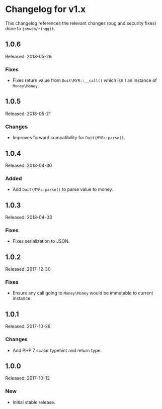 # Changelog for v1.x

This changelog references the relevant changes (bug and security fixes) done to `jomweb/ringgit`.

## 1.0.6

Released: 2018-05-29

### Fixes

* Fixes return value from `Duit\MYR::__call()` which isn't an instance of `Money\Money`.

## 1.0.5

Released: 2018-05-21

### Changes

* Improves forward compatibility for `Duit\MYR::parse()`.

## 1.0.4

Released: 2018-04-30

### Added

* Add `Duit\MYR::parse()` to parse value to money.

## 1.0.3

Released: 2018-04-03

### Fixes

* Fixes serialization to JSON.

## 1.0.2

Released: 2017-12-30

### Fixes

* Ensure any call going to `Money\Money` would be immutable to current instance.

## 1.0.1

Released: 2017-10-26

### Changes

* Add PHP 7 scalar typehint and return type.

## 1.0.0

Released: 2017-10-12

### New

* Initial stable release.
